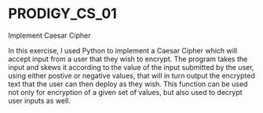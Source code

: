 # PRODIGY_CS_01
Implement Caesar Cipher

In this exercise, I used Python to implement a Caesar Cipher which will accept input from a user that they wish to encrypt. The program takes the input and skews it according to the value of the input submitted by the user, using either postive or negative values, that will in turn output the encrypted text that the user can then deploy as they wish. This function can be used not only for encryption of a given set of values, but also used to decrypt user inputs as well. 

